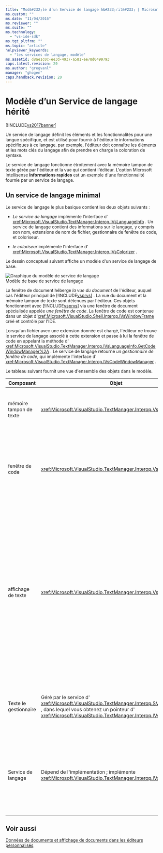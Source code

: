 ```yaml
---
title: "Mod&#232;le d’un Service de langage h&#233;rit&#233; | Microsoft Docs"
ms.custom: ""
ms.date: "11/04/2016"
ms.reviewer: ""
ms.suite: ""
ms.technology: 
  - "vs-ide-sdk"
ms.tgt_pltfrm: ""
ms.topic: "article"
helpviewer_keywords: 
  - "les services de langage, modèle"
ms.assetid: d8ae1c0c-ee3d-4937-a581-ee78d0499793
caps.latest.revision: 20
ms.author: "gregvanl"
manager: "ghogen"
caps.handback.revision: 20
---
```

# Mod&#232;le d’un Service de langage h&#233;rit&#233;
[!INCLUDE[vs2017banner](../../code-quality/includes/vs2017banner.md)]

Un service de langage définit les éléments et les fonctionnalités pour une langue spécifique, et est utilisé pour fournir à l'éditeur le informations spécifiques à ce langage.  par exemple, l'éditeur doit connaître les éléments et les mots clés du langage afin de prendre en charge la coloration de syntaxe.  
  
 Le service de langage fonctionne étroitement avec la mémoire tampon de texte gérée par l'éditeur et la vue qui contient l'éditeur.  L'option Microsoft Intellisense **Informations rapides** est un exemple d'une fonctionnalité fournie par un service de langage.  
  
## Un service de langage minimal  
 Le service de langage le plus basique contient les deux objets suivants :  
  
-   *Le service de langage* implémente l'interface d' <xref:Microsoft.VisualStudio.TextManager.Interop.IVsLanguageInfo> .  Un service de langage contient des informations sur le langage, y compris son nom, extensions de nom de fichier, gestionnaire de fenêtre de code, et coloriseur.  
  
-   *le coloriseur* implémente l'interface d' <xref:Microsoft.VisualStudio.TextManager.Interop.IVsColorizer> .  
  
 Le dessin conceptuel suivant affiche un modèle d'un service de langage de base.  
  
 ![Graphique du modèle de service de langage](../../extensibility/media/vslanguageservicemodel.gif "vsLanguageServiceModel")  
Modèle de base de service de langage  
  
 La fenêtre de document héberge *la vue du document* de l'éditeur, auquel cas l'éditeur principal de [!INCLUDE[vsprvs](../../code-quality/includes/vsprvs_md.md)] .  La vue du document et la mémoire tampon de texte sont détenues par l'éditeur.  Ces objets fonctionnent avec [!INCLUDE[vsprvs](../../code-quality/includes/vsprvs_md.md)] via une fenêtre de document spécialisée appelée *une fenêtre de code*.  La fenêtre de code est contenue dans un objet d'<xref:Microsoft.VisualStudio.Shell.Interop.IVsWindowFrame> créé et contrôlé par l'IDE.  
  
 Lorsqu'un fichier avec une extension donnée est chargé, l'éditeur ne trouve le service de langage associé à cette extension et passe à lui la fenêtre de code en appelant la méthode d' <xref:Microsoft.VisualStudio.TextManager.Interop.IVsLanguageInfo.GetCodeWindowManager%2A> .  Le service de langage retourne *un gestionnaire de fenêtre de code*, qui implémente l'interface d' <xref:Microsoft.VisualStudio.TextManager.Interop.IVsCodeWindowManager> .  
  
 Le tableau suivant fournit une vue d'ensemble des objets dans le modèle.  
  
|Composant|Objet|Fonction|  
|---------------|-----------|--------------|  
|mémoire tampon de texte|<xref:Microsoft.VisualStudio.TextManager.Interop.VsTextBuffer>|Un flux de texte en lecture\/écriture Unicode.  il est possible que le texte utilise d'autres encodages.|  
|fenêtre de code|<xref:Microsoft.VisualStudio.TextManager.Interop.VsCodeWindow>|Une fenêtre de document qui contient un ou plusieurs vues de texte.  Lorsque [!INCLUDE[vsprvs](../../code-quality/includes/vsprvs_md.md)] se trouve en mode \(MDI\) interface multidocument, la fenêtre de code est un enfant MDI.|  
|affichage de texte|<xref:Microsoft.VisualStudio.TextManager.Interop.VsTextView>|Une fenêtre qui permet à l'utilisateur de naviguer et pour afficher du texte à l'aide de le clavier et de la souris.  un affichage de texte apparaît à l'utilisateur comme éditeur.  Vous pouvez utiliser des affichages de texte dans les fenêtres ordinaires d'éditeur, la fenêtre Sortie, et la fenêtre exécution.  En outre, vous pouvez configurer un ou de plusieurs affichages de texte d'une fenêtre de code.|  
|Texte le gestionnaire|Géré par le service d' <xref:Microsoft.VisualStudio.TextManager.Interop.SVsTextManager> , dans lequel vous obtenez un pointeur d' <xref:Microsoft.VisualStudio.TextManager.Interop.IVsTextManager>|Un composant qui gère des informations communes partagées par tous les composants décrits précédemment.|  
|Service de langage|Dépend de l'implémentation ; implémente <xref:Microsoft.VisualStudio.TextManager.Interop.IVsLanguageInfo>|Un objet qui fournit l'éditeur des informations spécifiques au langage telles que la syntaxe de mise en surbrillance, saisie semi\-automatique des instructions, et accolades correspondantes.|  
  
## Voir aussi  
 [Données de documents et affichage de documents dans les éditeurs personnalisés](../../extensibility/document-data-and-document-view-in-custom-editors.md)
